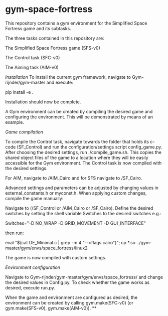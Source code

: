 # gym-space-fortress



This repository contains a gym environment for the Simplified Space Fortress game and its subtasks.

The three tasks contained in this repository are:

The Simplified Space Fortress game (SFS-v0)

The Control task (SFC-v0)

The Aiming task (AIM-v0)

*Installation*
To install the current gym framework, navigate to Gym-rijnder/gym-master and execute:

pip install -e .

Installation should now be complete.


A Gym environment can be created by compiling the desired game and configuring the environment. This will be demonstrated by means of an example.

*Game compilation*

To compile the Control task, navigate towards the folder that holds its c-code (SF_Control) and run the configuration/settings script config_game.py. After choosing the desired settings, run ./compile_game.sh. This copies the shared object files of the game to a location where they will be easily accessible for the Gym environment. The Control task is now compiled with the desired settings.

For AIM, navigate to /AIM_Cairo and for SFS navigate to /SF_Cairo.

Advanced settings and parameters can be adjusted by changing values in external_constants.h or myconst.h. When applying custom changes, compile the game manually:

Navigate to (/SF_Control or /AIM_Cairo or /SF_Cairo). Define the desired switches by setting the shell variable Switches to the desired switches e.g.:

Switches="-D NO_WRAP -D GRID_MOVEMENT -D GUI_INTERFACE"

then run:

eval "$(cat DE_Minimal.c | grep -m 4 "\-\-cflags cairo")"; cp *.so ../gym-master/gym/envs/space_fortress/linux2

The game is now compiled with custom settings.

*Environment configuration*

Navigate to Gym-rijnder/gym-master/gym/envs/space_fortress/ and change the desired values in Config.py. To check whether the game works as desired, execute run.py.

When the game and environment are configured as desired, the environment can be created by calling gym.make(SFC-v0) (or gym.make(SFS-v0), gym.make(AIM-v0)).
**
